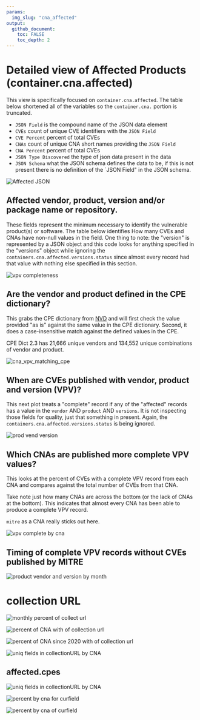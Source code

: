 ```yaml
---
params:
  img_slug: "cna_affected"
output:
  github_document:
    toc: FALSE
    toc_depth: 2
---
```









# Detailed view of Affected Products (container.cna.affected)

This view is specifically focused on `container.cna.affected`.  The table below shortened all of the variables
so the `container.cna.` portion is truncated. 

 * `JSON Field` is the compound name of the JSON data element
 * `CVEs` count of unique CVE identifiers with the `JSON Field`
 * `CVE Percent` percent of total CVEs 
 * `CNAs` count of unique CNA short names providing the `JSON Field`
 * `CNA Percent`  percent of total CVEs 
 * `JSON Type Discovered` the type of json data present in the data 
 * `JSON Schema` what the JSON schema defines the data to be, if this is not present there is no definition of the `JSON Field" in the JSON schema. 
 



![Affected JSON](figs/cna_affected/affected_counts_table.png)



## Affected vendor, product, version and/or package name or repository. 

These fields represent the minimum necessary to identify the vulnerable product(s) or software. The table below identifies 
How many CVEs and CNAs have non-null values in the field. One thing to note: the "version" is represented by a JSON object 
and this code looks for anything specified in the "versions" object while ignoring the 
`containers.cna.affected.versions.status` since almost every record had that value with nothing else specified in this section. 




![vpv completeness](figs/cna_affected/vpv_completeness.png)





## Are the vendor and product defined in the CPE dictionary? 

This grabs the CPE dictionary from [NVD](https://nvd.nist.gov/feeds/xml/cpe/dictionary/official-cpe-dictionary_v2.3.xml.gz) and will first check the value provided "as is" against the same value in the CPE dictionary. Second, it does a case-insensitive match against the defined values in the CPE. 

CPE Dict 2.3 has 21,666 unique vendors and 134,552 unique combinations of vendor and product. 



![cna_vpv_matching_cpe](figs/cna_affected/cpe_matching_to_CVEs.png)

## When are CVEs published with vendor, product and version (VPV)?

This next plot treats a "complete" record if any of the "affected" records has a value
in the `vendor` AND `product` AND `versions`. It is not inspecting those fields for quality, 
just that something in present. Again, the `containers.cna.affected.versions.status` is being ignored. 



![prod vend version](figs/cna_affected/monpct.prod_vend_version1.png)

## Which CNAs are published more complete VPV values? 

This looks at the percent of CVEs with a complete VPV record from each CNA and compares against the total number of CVEs from that CNA. 

Take note just how many CNAs are across the bottom (or the lack of CNAs at the bottom). This indicates that almost every CNA has been able to produce a complete VPV record. 

`mitre` as a CNA really sticks out here. 



![vpv complete by cna](figs/cna_affected/vpv_complete_by_cna.png)

## Timing of complete VPV records without CVEs published by MITRE 



![product vendor and version by month](figs/cna_affected/monpct.prod_vend_version2.png)


# collection URL



![monthly percent of collect url](figs/cna_affected/monpct.containers.cna.affected.collectionURL.png)




![percent of CNA with of collection url](figs/cna_affected/cnapct.affected.collectionURL.png)




![percent of CNA since 2020 with of collection url](figs/cna_affected/cnapct2020.affected.collectionURL.png)



![uniq fields in collectionURL by CNA](figs/cna_affected/cna_uniq.affected.collectionURL.png)

## affected.cpes



![uniq fields in collectionURL by CNA](figs/cna_affected/monpct.affected.cpes.png)



![percent by cna for `curfield`](figs/cna_affected/cnapct_affected.cpes.png)



![percent by cna of `curfield`](figs/cna_affected/cnapct_affected.cpes.png)

